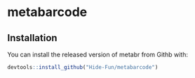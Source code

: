 
<!-- README.md is generated from README.Rmd. Please edit that file -->

# metabarcode

## Installation

You can install the released version of metabr from Githb with:

``` r
devtools::install_github("Hide-Fun/metabarcode")
```
